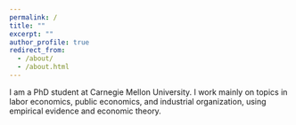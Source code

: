 ```yaml
---
permalink: /
title: ""
excerpt: ""
author_profile: true
redirect_from: 
  - /about/
  - /about.html
---
```


I am a PhD student at Carnegie Mellon University. I work mainly on topics in labor economics, public economics, and industrial organization, using empirical evidence and economic theory.
<!--
My current research focuses on labor and consumer markets of new forms and structures (often driven by technological innovation), in particular how these markets function fundamentally differently from traditional markets, and efficiency and incidence of institutions designed to adapt to new market features in these markets.
-->
